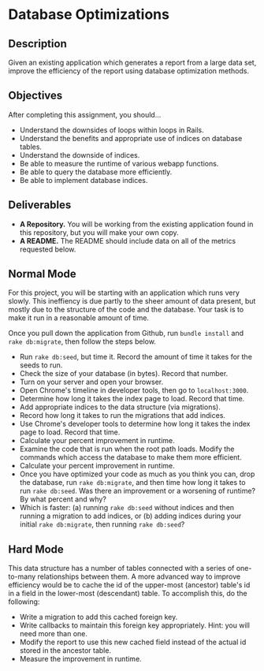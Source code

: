 # Database Optimizations

## Description

Given an existing application which generates a report from a large data set, improve the efficiency of the report using database optimization methods.

## Objectives

After completing this assignment, you should...

* Understand the downsides of loops within loops in Rails.
* Understand the benefits and appropriate use of indices on database tables.
* Understand the downside of indices.
* Be able to measure the runtime of various webapp functions.
* Be able to query the database more efficiently.
* Be able to implement database indices.

## Deliverables

* **A Repository.** You will be working from the existing application found in this repository, but you will make your own copy.
* **A README.** The README should include data on all of the metrics requested below.

## Normal Mode

For this project, you will be starting with an application which runs very slowly.  This ineffiency is due partly to the sheer amount of data present, but mostly due to the structure of the code and the database.  Your task is to make it run in a reasonable amount of time.

Once you pull down the application from Github, run `bundle install` and `rake db:migrate`, then follow the steps below.

* Run `rake db:seed`, but time it.  Record the amount of time it takes for the seeds to run.
* Check the size of your database (in bytes).  Record that number.
* Turn on your server and open your browser.
* Open Chrome's timeline in developer tools, then go to `localhost:3000`.
* Determine how long it takes the index page to load.  Record that time.
* Add appropriate indices to the data structure (via migrations).
* Record how long it takes to run the migrations that add indices.
* Use Chrome's developer tools to determine how long it takes the index page to load.  Record that time.
* Calculate your percent improvement in runtime.
* Examine the code that is run when the root path loads.  Modify the commands which access the database to make them more efficient.
* Calculate your percent improvement in runtime.
* Once you have optimized your code as much as you think you can, drop the database, run `rake db:migrate`, and then time how long it takes to run `rake db:seed`.  Was there an improvement or a worsening of runtime?  By what percent and why?
* Which is faster: (a) running `rake db:seed` without indices and then running a migration to add indices, or (b) adding indices during your initial `rake db:migrate`, then running `rake db:seed`?

## Hard Mode

This data structure has a number of tables connected with a series of one-to-many relationships between them.  A more advanced way to improve efficiency would be to cache the id of the upper-most (ancestor) table's id in a field in the lower-most (descendant) table.  To accomplish this, do the following:

* Write a migration to add this cached foreign key.
* Write callbacks to maintain this foreign key appropriately.  Hint: you will need more than one.
* Modify the report to use this new cached field instead of the actual id stored in the ancestor table.
* Measure the improvement in runtime.
